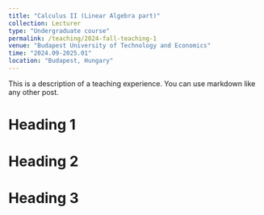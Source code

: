 ```yaml
---
title: "Calculus II (Linear Algebra part)"
collection: Lecturer
type: "Undergraduate course"
permalink: /teaching/2024-fall-teaching-1
venue: "Budapest University of Technology and Economics"
time: "2024.09-2025.01"
location: "Budapest, Hungary"
---
```


This is a description of a teaching experience. You can use markdown like any other post.

Heading 1
======

Heading 2
======

Heading 3
======
